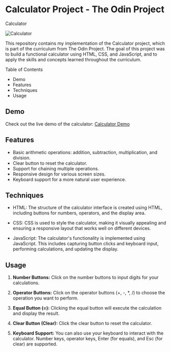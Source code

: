 # Calculator Project - The Odin Project

Calculator

![Calculator](https://user-images.githubusercontent.com/47518071/262598227-d2ef5319-4cec-4939-967a-e5ba955d8bd2.png)

This repository contains my implementation of the Calculator project, which is part of the curriculum from The Odin Project. The goal of this project was to build a functional calculator using HTML, CSS, and JavaScript, and to apply the skills and concepts learned throughout the curriculum.

Table of Contents

- Demo
- Features
- Techniques
- Usage

## Demo

Check out the live demo of the calculator: [Calculator Demo](https://ardalum.github.io/calculator/)

## Features

- Basic arithmetic operations: addition, subtraction, multiplication, and division.
- Clear button to reset the calculator.
- Support for chaining multiple operations.
- Responsive design for various screen sizes.
- Keyboard support for a more natural user experience.

## Techniques

- HTML: The structure of the calculator interface is created using HTML, including buttons for numbers, operators, and the display area.

- CSS: CSS is used to style the calculator, making it visually appealing and ensuring a responsive layout that works well on different devices.

- JavaScript: The calculator's functionality is implemented using JavaScript. This includes capturing button clicks and keyboard input, performing calculations, and updating the display.

## Usage

1. **Number Buttons:** Click on the number buttons to input digits for your calculations.

1. **Operator Buttons:** Click on the operator buttons (+, -, \*, /) to choose the operation you want to perform.

1. **Equal Button (=):** Clicking the equal button will execute the calculation and display the result.

1. **Clear Button (Clear):** Click the clear button to reset the calculator.

1. **Keyboard Support:** You can also use your keyboard to interact with the calculator. Number keys, operator keys, Enter (for equals), and Esc (for clear) are supported.
